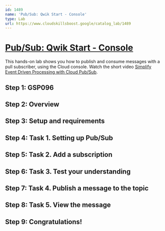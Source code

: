 ```yaml
---
id: 1489
name: 'Pub/Sub: Qwik Start - Console'
type: Lab
url: https://www.cloudskillsboost.google/catalog_lab/1489
---
```


# [Pub/Sub: Qwik Start - Console](https://www.cloudskillsboost.google/catalog_lab/1489)

This hands-on lab shows you how to publish and consume messages with a pull subscriber, using the Cloud console. Watch the short video <A HREF="https://youtu.be/oKU2wbTXMTY">Simplify Event Driven Processing with Cloud Pub/Sub</A>.

## Step 1: GSP096

## Step 2: Overview

## Step 3: Setup and requirements

## Step 4: Task 1. Setting up Pub/Sub

## Step 5: Task 2. Add a subscription

## Step 6: Task 3. Test your understanding

## Step 7: Task 4. Publish a message to the topic

## Step 8: Task 5. View the message

## Step 9: Congratulations!
